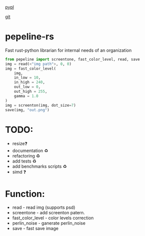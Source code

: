 [pypl](https://pypi.org/project/pepeline/)

[git](https://github.com/scanlate-wiki/pipeline-rs)


# pepeline-rs
Fast rust-python librarian for internal needs of an organization
```py
from pepeline import screentone, fast_color_level, read, save
img = read(<"img path">, 0, 0)
img = fast_color_level(
    img,     
    in_low = 10,
    in_high = 240,
    out_low = 0,
    out_high = 255,
    gamma = 1.0
)
img = screenton(img, dot_size=7)
save(img, "out.png")
```
# TODO:
- resize❓
- documentation ♻️
- refactoring ♻️
- add tests ♻️
- add benchmarks scripts ♻️
- simd ❓
# Function:
- read - read img (supports psd)
- screentone - add screenton patern.
- fast_color_level - color levels correction
- perlin_noise - ganerate perlin_noise
- save - fast save image
